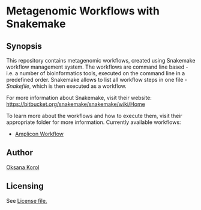 # Metagenomic Workflows with Snakemake

## Synopsis
This repository contains metagenomic workflows, created using Snakemake workflow management system. The workflows are command line based - i.e. a number of bioinformatics tools, executed on the command line in a predefined order. Snakemake allows to list all workflow steps in one file - _Snakefile_, which is then executed as a workflow.

For more information about Snakemake, visit their website: https://bitbucket.org/snakemake/snakemake/wiki/Home

To learn more about the workflows and how to execute them, visit their appropriate folder for more information. Currently available workflows:

* [Amplicon Workflow](https://github.com/AAFC-MBB/snakemake-workflows/tree/master/amplicon_workflow "amplicon_workflow")

## Author

[Oksana Korol](https://github.com/oxyko)

## Licensing

See [License file.](https://github.com/AAFC-MBB/snakemake-workflows/blob/master/LICENSE)
